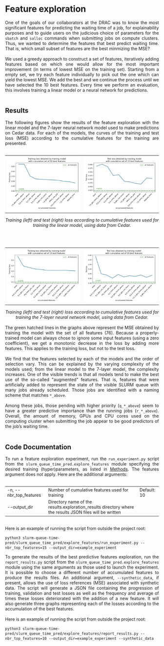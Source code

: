# Feature exploration

<div align="justify">One of the goals of our collaborators at the DRAC was to know the most significant features for predicting the waiting time of a job, for explainability purposes and to guide users on the judicious choice of parameters for the <code>sbatch</code> and <code>salloc</code> commands when submitting jobs on compute clusters. Thus, we wanted to determine the features that best predict waiting time. That is, which small subset of features are the best minmizing the MSE?
<br></br>
We used a greedy approach to construct a set of features, iteratively adding features based on which one would allow for the most important improvement (in terms of lowest MSE on the training set). Starting from a empty set, we try each feature individually to pick out the one which can yield the lowest MSE. We add the best and we continue the process until we have selected the 10 best features. Every time we perform an evaluation, this involves training a linear model or a neural network for predictions.
<br></br>
</div>

## Results

<div align="justify">The following figures show the results of the feature exploration with the linear model and the 7-layer neural network model used to make predictions on Cedar data. For each of the models, the curves of the training and test loss (MSE) according to the cumulative features for the training are presented.
<br><br>
<div align="center">
 <table>
  <tr>
   <td><img src="../results/exploration_results/cedar_linear/plots/10_features_plot_training.png">
   </td>
   <td><img src="../results/exploration_results/cedar_linear/plots/10_features_plot_test.png">
   </td>
  </tr>
 </table>
 <i>Training (left) and test (right) loss according to cumulative features used for training the linear model, using data from Cedar.
 </i>
</div>
<br>
<br><br>
<div align="center">
 <table>
  <tr>
   <td><img src="../results/exploration_results/cedar_7NN/plots/10_features_plot_training.png">
   </td>
   <td><img src="../results/exploration_results/cedar_7NN/plots/10_features_plot_test.png">
   </td>
  </tr>
 </table>
 <i>Training (left) and test (right) loss according to cumulative features used for training the 7-layer neural network model, using data from Cedar.
 </i>
</div>
<br>
The green hatched lines in the graphs above represent the MSE obtained by training the model with the set of all features (76). Because a properly-trained model can always chose to ignore some input features (using a zero coefficient), we get a monotonic decrease in the loss by adding more features. This applies to the training loss, but not to the test loss.
<br></br>
We find that the features selected by each of the models and the order of selection vary. This can be explained by the varying complexity of the models used; from the linear model to the 7-layer model, the complexity increases. One of the visible trends is that all models tend to make the best use of the so-called "augmented" features. That is, features that were artificially added to represent the state of the visible SLURM queue with many jobs already scheduled. Those jobs are identified with a naming scheme that matches <code>*_above</code>.
<br></br>
Among these jobs, those pending with higher priority (<code>q_*_above</code>) seem to have a greater predictive importance than the running jobs (<code>r_*_above</code>). Overall, the amount of memory, GPUs and CPU cores used on the computing cluster when submitting the job appear to be good predictors of the job’s waiting time.
<br></br>
</div>

## Code Documentation

<div align="justify">To run a feature exploration experiment, run the <code>run_experiment.py</code> script from the <code>slurm_queue_time_pred.explore_features</code> module specifying the desired training (hyper)parameters, as listed in <a href="1_Methods.md"> Methods</a>. The features argument does not apply. Here are the additional arguments:
<br></br>
</div>
<table>
 <tr>
  <td>-n, --nbr_top_features
  </td>	 	
  <td>Number of cumulative features used for training
  </td>
  <td>Default: 10
  </td>
 </tr>
  <tr>
  <td>--output_dir
  </td>	 	
  <td>Directory name of the results.exploration_results directory  where the results JSON files will be written
  </td>
  <td>
  </td>
 </tr>
</table>
<br>
<div align="justify">Here is an example of running the script from outside the project root:
</div>

```
python3 slurm-queue-time-pred/slurm_queue_time_pred/explore_features/run_experiment.py --nbr_top_features=15 --output_dir=example_experiment
```

<div align="justify">To generate the results of the best predictive features exploration, run the <code>report_results.py</code> script from the <code>slurm_queue_time_pred.explore_features</code> module using the same arguments as those used to launch the experiment. It is possible to choose a different number of accumulated features to produce the results files. An additional argument, <code>--synthetic_data</code>, if present, allows the use of loss references (MSE) associated with synthetic data. The script will generate a JSON file containing the progression of training, validation and test losses as well as the frequency and average of times these losses deteriorated with the addition of a new feature. It will also generate three graphs representing each of the losses according to the accumulation of the best features.
<br></br>
Here is an example of running the script from outside the project root:
</div>

```
python3 slurm-queue-time-pred/slurm_queue_time_pred/explore_features/report_results.py --nbr_top_features=10 --output_dir=example_experiment --synthetic_data
```
